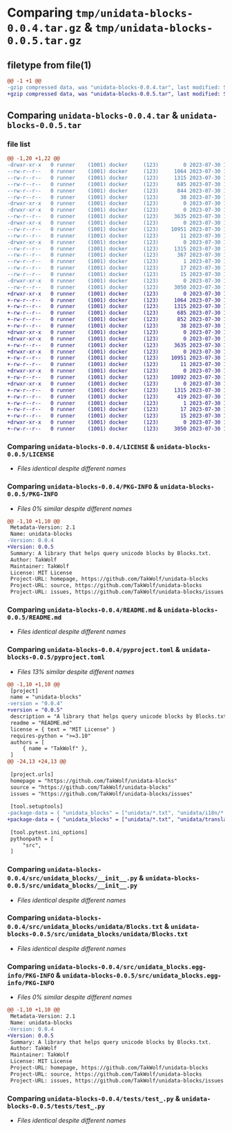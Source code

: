 # Comparing `tmp/unidata-blocks-0.0.4.tar.gz` & `tmp/unidata-blocks-0.0.5.tar.gz`

## filetype from file(1)

```diff
@@ -1 +1 @@
-gzip compressed data, was "unidata-blocks-0.0.4.tar", last modified: Sun Jul 30 11:31:01 2023, max compression
+gzip compressed data, was "unidata-blocks-0.0.5.tar", last modified: Sun Jul 30 17:52:06 2023, max compression
```

## Comparing `unidata-blocks-0.0.4.tar` & `unidata-blocks-0.0.5.tar`

### file list

```diff
@@ -1,20 +1,22 @@
-drwxr-xr-x   0 runner    (1001) docker     (123)        0 2023-07-30 11:31:01.009579 unidata-blocks-0.0.4/
--rw-r--r--   0 runner    (1001) docker     (123)     1064 2023-07-30 11:30:45.000000 unidata-blocks-0.0.4/LICENSE
--rw-r--r--   0 runner    (1001) docker     (123)     1315 2023-07-30 11:31:01.005579 unidata-blocks-0.0.4/PKG-INFO
--rw-r--r--   0 runner    (1001) docker     (123)      685 2023-07-30 11:30:45.000000 unidata-blocks-0.0.4/README.md
--rw-r--r--   0 runner    (1001) docker     (123)      844 2023-07-30 11:30:45.000000 unidata-blocks-0.0.4/pyproject.toml
--rw-r--r--   0 runner    (1001) docker     (123)       38 2023-07-30 11:31:01.009579 unidata-blocks-0.0.4/setup.cfg
-drwxr-xr-x   0 runner    (1001) docker     (123)        0 2023-07-30 11:31:01.005579 unidata-blocks-0.0.4/src/
-drwxr-xr-x   0 runner    (1001) docker     (123)        0 2023-07-30 11:31:01.005579 unidata-blocks-0.0.4/src/unidata_blocks/
--rw-r--r--   0 runner    (1001) docker     (123)     3635 2023-07-30 11:30:45.000000 unidata-blocks-0.0.4/src/unidata_blocks/__init__.py
-drwxr-xr-x   0 runner    (1001) docker     (123)        0 2023-07-30 11:31:01.005579 unidata-blocks-0.0.4/src/unidata_blocks/unidata/
--rw-r--r--   0 runner    (1001) docker     (123)    10951 2023-07-30 11:30:45.000000 unidata-blocks-0.0.4/src/unidata_blocks/unidata/Blocks.txt
--rw-r--r--   0 runner    (1001) docker     (123)       11 2023-07-30 11:30:45.000000 unidata-blocks-0.0.4/src/unidata_blocks/unidata/lang-codes.txt
-drwxr-xr-x   0 runner    (1001) docker     (123)        0 2023-07-30 11:31:01.005579 unidata-blocks-0.0.4/src/unidata_blocks.egg-info/
--rw-r--r--   0 runner    (1001) docker     (123)     1315 2023-07-30 11:31:00.000000 unidata-blocks-0.0.4/src/unidata_blocks.egg-info/PKG-INFO
--rw-r--r--   0 runner    (1001) docker     (123)      367 2023-07-30 11:31:01.000000 unidata-blocks-0.0.4/src/unidata_blocks.egg-info/SOURCES.txt
--rw-r--r--   0 runner    (1001) docker     (123)        1 2023-07-30 11:31:00.000000 unidata-blocks-0.0.4/src/unidata_blocks.egg-info/dependency_links.txt
--rw-r--r--   0 runner    (1001) docker     (123)       17 2023-07-30 11:31:00.000000 unidata-blocks-0.0.4/src/unidata_blocks.egg-info/requires.txt
--rw-r--r--   0 runner    (1001) docker     (123)       15 2023-07-30 11:31:00.000000 unidata-blocks-0.0.4/src/unidata_blocks.egg-info/top_level.txt
-drwxr-xr-x   0 runner    (1001) docker     (123)        0 2023-07-30 11:31:01.005579 unidata-blocks-0.0.4/tests/
--rw-r--r--   0 runner    (1001) docker     (123)     3050 2023-07-30 11:30:45.000000 unidata-blocks-0.0.4/tests/test_.py
+drwxr-xr-x   0 runner    (1001) docker     (123)        0 2023-07-30 17:52:06.841655 unidata-blocks-0.0.5/
+-rw-r--r--   0 runner    (1001) docker     (123)     1064 2023-07-30 17:51:56.000000 unidata-blocks-0.0.5/LICENSE
+-rw-r--r--   0 runner    (1001) docker     (123)     1315 2023-07-30 17:52:06.841655 unidata-blocks-0.0.5/PKG-INFO
+-rw-r--r--   0 runner    (1001) docker     (123)      685 2023-07-30 17:51:56.000000 unidata-blocks-0.0.5/README.md
+-rw-r--r--   0 runner    (1001) docker     (123)      852 2023-07-30 17:51:56.000000 unidata-blocks-0.0.5/pyproject.toml
+-rw-r--r--   0 runner    (1001) docker     (123)       38 2023-07-30 17:52:06.841655 unidata-blocks-0.0.5/setup.cfg
+drwxr-xr-x   0 runner    (1001) docker     (123)        0 2023-07-30 17:52:06.837655 unidata-blocks-0.0.5/src/
+drwxr-xr-x   0 runner    (1001) docker     (123)        0 2023-07-30 17:52:06.837655 unidata-blocks-0.0.5/src/unidata_blocks/
+-rw-r--r--   0 runner    (1001) docker     (123)     3635 2023-07-30 17:51:56.000000 unidata-blocks-0.0.5/src/unidata_blocks/__init__.py
+drwxr-xr-x   0 runner    (1001) docker     (123)        0 2023-07-30 17:52:06.841655 unidata-blocks-0.0.5/src/unidata_blocks/unidata/
+-rw-r--r--   0 runner    (1001) docker     (123)    10951 2023-07-30 17:51:56.000000 unidata-blocks-0.0.5/src/unidata_blocks/unidata/Blocks.txt
+-rw-r--r--   0 runner    (1001) docker     (123)       11 2023-07-30 17:51:56.000000 unidata-blocks-0.0.5/src/unidata_blocks/unidata/lang-codes.txt
+drwxr-xr-x   0 runner    (1001) docker     (123)        0 2023-07-30 17:52:06.841655 unidata-blocks-0.0.5/src/unidata_blocks/unidata/translations/
+-rw-r--r--   0 runner    (1001) docker     (123)    10892 2023-07-30 17:51:56.000000 unidata-blocks-0.0.5/src/unidata_blocks/unidata/translations/zh-hans.txt
+drwxr-xr-x   0 runner    (1001) docker     (123)        0 2023-07-30 17:52:06.837655 unidata-blocks-0.0.5/src/unidata_blocks.egg-info/
+-rw-r--r--   0 runner    (1001) docker     (123)     1315 2023-07-30 17:52:06.000000 unidata-blocks-0.0.5/src/unidata_blocks.egg-info/PKG-INFO
+-rw-r--r--   0 runner    (1001) docker     (123)      419 2023-07-30 17:52:06.000000 unidata-blocks-0.0.5/src/unidata_blocks.egg-info/SOURCES.txt
+-rw-r--r--   0 runner    (1001) docker     (123)        1 2023-07-30 17:52:06.000000 unidata-blocks-0.0.5/src/unidata_blocks.egg-info/dependency_links.txt
+-rw-r--r--   0 runner    (1001) docker     (123)       17 2023-07-30 17:52:06.000000 unidata-blocks-0.0.5/src/unidata_blocks.egg-info/requires.txt
+-rw-r--r--   0 runner    (1001) docker     (123)       15 2023-07-30 17:52:06.000000 unidata-blocks-0.0.5/src/unidata_blocks.egg-info/top_level.txt
+drwxr-xr-x   0 runner    (1001) docker     (123)        0 2023-07-30 17:52:06.841655 unidata-blocks-0.0.5/tests/
+-rw-r--r--   0 runner    (1001) docker     (123)     3050 2023-07-30 17:51:56.000000 unidata-blocks-0.0.5/tests/test_.py
```

### Comparing `unidata-blocks-0.0.4/LICENSE` & `unidata-blocks-0.0.5/LICENSE`

 * *Files identical despite different names*

### Comparing `unidata-blocks-0.0.4/PKG-INFO` & `unidata-blocks-0.0.5/PKG-INFO`

 * *Files 0% similar despite different names*

```diff
@@ -1,10 +1,10 @@
 Metadata-Version: 2.1
 Name: unidata-blocks
-Version: 0.0.4
+Version: 0.0.5
 Summary: A library that helps query unicode blocks by Blocks.txt.
 Author: TakWolf
 Maintainer: TakWolf
 License: MIT License
 Project-URL: homepage, https://github.com/TakWolf/unidata-blocks
 Project-URL: source, https://github.com/TakWolf/unidata-blocks
 Project-URL: issues, https://github.com/TakWolf/unidata-blocks/issues
```

### Comparing `unidata-blocks-0.0.4/README.md` & `unidata-blocks-0.0.5/README.md`

 * *Files identical despite different names*

### Comparing `unidata-blocks-0.0.4/pyproject.toml` & `unidata-blocks-0.0.5/pyproject.toml`

 * *Files 13% similar despite different names*

```diff
@@ -1,10 +1,10 @@
 [project]
 name = "unidata-blocks"
-version = "0.0.4"
+version = "0.0.5"
 description = "A library that helps query unicode blocks by Blocks.txt."
 readme = "README.md"
 license = { text = "MIT License" }
 requires-python = ">=3.10"
 authors = [
     { name = "TakWolf" },
 ]
@@ -24,13 +24,13 @@
 
 [project.urls]
 homepage = "https://github.com/TakWolf/unidata-blocks"
 source = "https://github.com/TakWolf/unidata-blocks"
 issues = "https://github.com/TakWolf/unidata-blocks/issues"
 
 [tool.setuptools]
-package-data = { "unidata_blocks" = ["unidata/*.txt", "unidata/i18n/*.txt"] }
+package-data = { "unidata_blocks" = ["unidata/*.txt", "unidata/translations/*.txt"] }
 
 [tool.pytest.ini_options]
 pythonpath = [
     "src",
 ]
```

### Comparing `unidata-blocks-0.0.4/src/unidata_blocks/__init__.py` & `unidata-blocks-0.0.5/src/unidata_blocks/__init__.py`

 * *Files identical despite different names*

### Comparing `unidata-blocks-0.0.4/src/unidata_blocks/unidata/Blocks.txt` & `unidata-blocks-0.0.5/src/unidata_blocks/unidata/Blocks.txt`

 * *Files identical despite different names*

### Comparing `unidata-blocks-0.0.4/src/unidata_blocks.egg-info/PKG-INFO` & `unidata-blocks-0.0.5/src/unidata_blocks.egg-info/PKG-INFO`

 * *Files 0% similar despite different names*

```diff
@@ -1,10 +1,10 @@
 Metadata-Version: 2.1
 Name: unidata-blocks
-Version: 0.0.4
+Version: 0.0.5
 Summary: A library that helps query unicode blocks by Blocks.txt.
 Author: TakWolf
 Maintainer: TakWolf
 License: MIT License
 Project-URL: homepage, https://github.com/TakWolf/unidata-blocks
 Project-URL: source, https://github.com/TakWolf/unidata-blocks
 Project-URL: issues, https://github.com/TakWolf/unidata-blocks/issues
```

### Comparing `unidata-blocks-0.0.4/tests/test_.py` & `unidata-blocks-0.0.5/tests/test_.py`

 * *Files identical despite different names*

